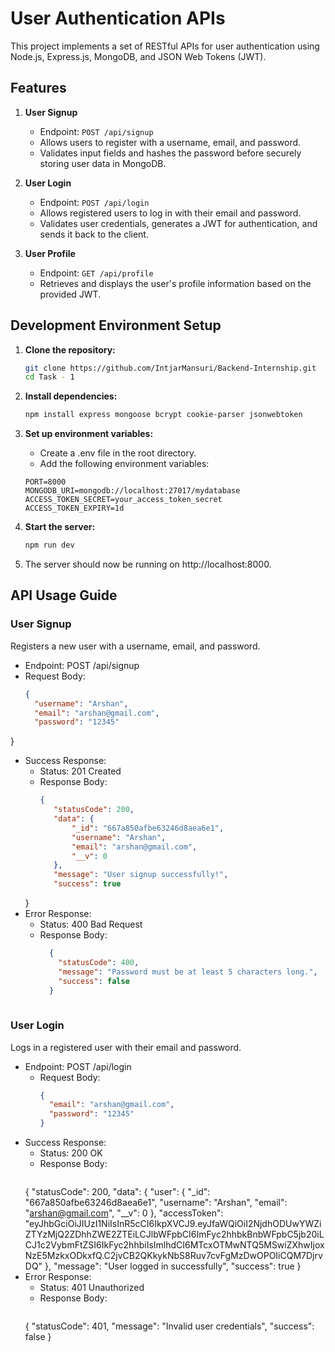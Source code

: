 # User Authentication APIs

This project implements a set of RESTful APIs for user authentication using Node.js, Express.js, MongoDB, and JSON Web Tokens (JWT).

## Features

1. **User Signup**
   - Endpoint: `POST /api/signup`
   - Allows users to register with a username, email, and password.
   - Validates input fields and hashes the password before securely storing user data in MongoDB.

2. **User Login**
   - Endpoint: `POST /api/login`
   - Allows registered users to log in with their email and password.
   - Validates user credentials, generates a JWT for authentication, and sends it back to the client.

3. **User Profile**
   - Endpoint: `GET /api/profile`
   - Retrieves and displays the user's profile information based on the provided JWT.

## Development Environment Setup

1. **Clone the repository:**

   ```bash
   git clone https://github.com/IntjarMansuri/Backend-Internship.git
   cd Task - 1
2. **Install dependencies:**
   ```bash
   npm install express mongoose bcrypt cookie-parser jsonwebtoken
3. **Set up environment variables:**
   - Create a .env file in the root directory.
   - Add the following environment variables:
     
   ```dotenv
   PORT=8000
   MONGODB_URI=mongodb://localhost:27017/mydatabase
   ACCESS_TOKEN_SECRET=your_access_token_secret
   ACCESS_TOKEN_EXPIRY=1d
4. **Start the server:**
   ```bash
   npm run dev
5. The server should now be running on http://localhost:8000.
   
## API Usage Guide
### User Signup
Registers a new user with a username, email, and password.

- Endpoint: POST /api/signup
- Request Body:
  ```json
  {
    "username": "Arshan",
    "email": "arshan@gmail.com",
    "password": "12345"
}
- Success Response:
  - Status: 201 Created
  - Response Body:
    ```json
    {
       "statusCode": 200,
       "data": {
           "_id": "667a850afbe63246d8aea6e1",
           "username": "Arshan",
           "email": "arshan@gmail.com",
           "__v": 0
       },
       "message": "User signup successfully!",
       "success": true
   }
- Error Response:
  - Status: 400 Bad Request
  - Response Body:
    ```json
      {
        "statusCode": 400,
        "message": "Password must be at least 5 characters long.",
        "success": false
      }
   
### User Login
Logs in a registered user with their email and password.

- Endpoint: POST /api/login
  - Request Body:
    ```json
    {
      "email": "arshan@gmail.com",
      "password": "12345"
    }
- Success Response:
  - Status: 200 OK
  - Response Body:
    ```json
   {
       "statusCode": 200,
       "data": {
           "user": {
               "_id": "667a850afbe63246d8aea6e1",
               "username": "Arshan",
               "email": "arshan@gmail.com",
               "__v": 0
           },
           "accessToken": "eyJhbGciOiJIUzI1NiIsInR5cCI6IkpXVCJ9.eyJfaWQiOiI2NjdhODUwYWZiZTYzMjQ2ZDhhZWE2ZTEiLCJlbWFpbCI6ImFyc2hhbkBnbWFpbC5jb20iLCJ1c2VybmFtZSI6IkFyc2hhbiIsImlhdCI6MTcxOTMwNTQ5MSwiZXhwIjoxNzE5MzkxODkxfQ.C2jvCB2QKkykNbS8Ruv7cvFgMzDwOPOIiCQM7DjrvDQ"
       },
       "message": "User logged in successfully",
       "success": true
   }
- Error Response:
  - Status: 401 Unauthorized
  - Response Body:
    ```json
   {
     "statusCode": 401,
     "message": "Invalid user credentials",
     "success": false
   }



